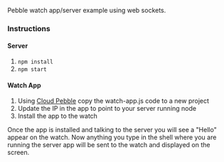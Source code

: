 Pebble watch app/server example using web sockets.


### Instructions

#### Server
1. `npm install`
2. `npm start`


#### Watch App
1. Using [Cloud Pebble](http://cloudpebble.net) copy the watch-app.js code to a new project
2. Update the IP in the app to point to your server running node
3. Install the app to the watch


Once the app is installed and talking to the server you will see a "Hello" appear on the watch.  Now anything you type
 in the shell where you are running the server app will be sent to the watch and displayed on the screen.

 